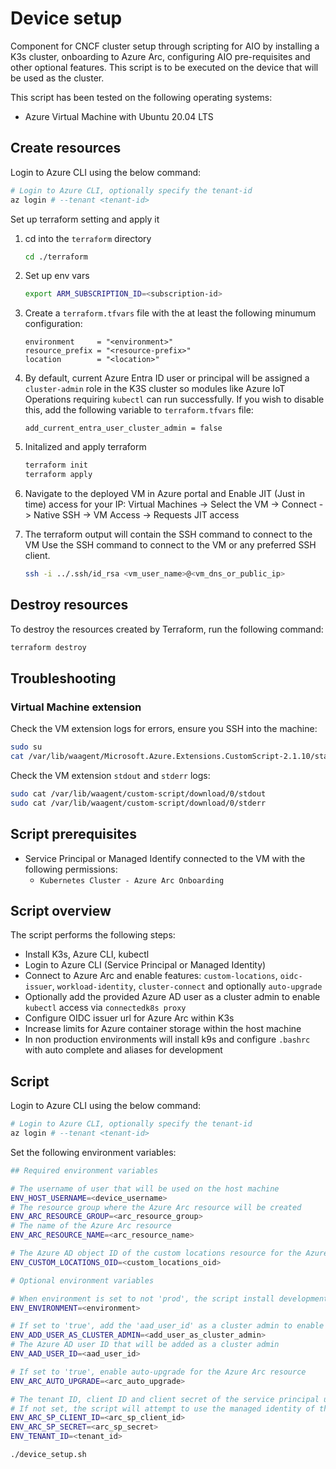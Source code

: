 # Device setup

Component for CNCF cluster setup through scripting for AIO by installing a K3s cluster, onboarding to Azure
Arc, configuring AIO pre-requisites and other optional features. This script is to be executed on the device that will
be used as the cluster.

This script has been tested on the following operating systems:

- Azure Virtual Machine with Ubuntu 20.04 LTS

## Create resources

Login to Azure CLI using the below command:

```sh
# Login to Azure CLI, optionally specify the tenant-id
az login # --tenant <tenant-id>
```

Set up terraform setting and apply it

1. cd into the `terraform` directory

    ```sh
    cd ./terraform
    ```

2. Set up env vars

    ```sh
    export ARM_SUBSCRIPTION_ID=<subscription-id>
    ```

3. Create a `terraform.tfvars` file with the at least the following minumum configuration:

    ```hcl
    environment     = "<environment>"
    resource_prefix = "<resource-prefix>"
    location        = "<location>"
    ```

4. By default, current Azure Entra ID user or principal will be assigned a `cluster-admin` role in the K3S cluster so modules like Azure IoT Operations requiring `kubectl` can run successfully. If you wish to disable this, add the following variable to `terraform.tfvars` file:

    ```hcl
    add_current_entra_user_cluster_admin = false
    ```

5. Initalized and apply terraform

    ```sh
    terraform init
    terraform apply
    ```

6. Navigate to the deployed VM in Azure portal and Enable JIT (Just in time) access for your IP:
   Virtual Machines -> Select the VM -> Connect -> Native SSH -> VM Access -> Requests JIT access

7. The terraform output will contain the SSH command to connect to the VM
   Use the SSH command to connect to the VM or any preferred SSH client.

    ```sh
    ssh -i ../.ssh/id_rsa <vm_user_name>@<vm_dns_or_public_ip>
    ```

## Destroy resources

To destroy the resources created by Terraform, run the following command:

```sh
terraform destroy
```

## Troubleshooting

### Virtual Machine extension

Check the VM extension logs for errors, ensure you SSH into the machine:

```sh
sudo su
cat /var/lib/waagent/Microsoft.Azure.Extensions.CustomScript-2.1.10/status/0.status
```

Check the VM extension `stdout` and `stderr` logs:

```sh
sudo cat /var/lib/waagent/custom-script/download/0/stdout
sudo cat /var/lib/waagent/custom-script/download/0/stderr
```

## Script prerequisites

- Service Principal or Managed Identify connected to the VM with the following permissions:
  - `Kubernetes Cluster - Azure Arc Onboarding`

## Script overview

The script performs the following steps:

- Install K3s, Azure CLI, kubectl
- Login to Azure CLI (Service Principal or Managed Identity)
- Connect to Azure Arc and enable features: `custom-locations`, `oidc-issuer`, `workload-identity`, `cluster-connect` and optionally `auto-upgrade`
- Optionally add the provided Azure AD user as a cluster admin to enable `kubectl` access via `connectedk8s proxy`
- Configure OIDC issuer url for Azure Arc within K3s
- Increase limits for Azure container storage within the host machine
- In non production environments will install k9s and configure `.bashrc` with auto complete and aliases for development

## Script

Login to Azure CLI using the below command:

```sh
# Login to Azure CLI, optionally specify the tenant-id
az login # --tenant <tenant-id>
```

Set the following environment variables:

```sh
## Required environment variables

# The username of user that will be used on the host machine
ENV_HOST_USERNAME=<device_username>
# The resource group where the Azure Arc resource will be created
ENV_ARC_RESOURCE_GROUP=<arc_resource_group>
# The name of the Azure Arc resource
ENV_ARC_RESOURCE_NAME=<arc_resource_name>

# The Azure AD object ID of the custom locations resource for the Azure Arc resource
ENV_CUSTOM_LOCATIONS_OID=<custom_locations_oid>

# Optional environment variables

# When environment is set to not 'prod', the script install development tools on the cluster, such as  K9s, etc.
ENV_ENVIRONMENT=<environment>

# If set to 'true', add the 'aad_user_id' as a cluster admin to enable the user to access the cluster with cluster connect
ENV_ADD_USER_AS_CLUSTER_ADMIN=<add_user_as_cluster_admin>
# The Azure AD user ID that will be added as a cluster admin
ENV_AAD_USER_ID=<aad_user_id>

# If set to 'true', enable auto-upgrade for the Azure Arc resource
ENV_ARC_AUTO_UPGRADE=<arc_auto_upgrade>

# The tenant ID, client ID and client secret of the service principal used to connect the Azure Arc resource to Azure
# If not set, the script will attempt to use the managed identity of the VM
ENV_ARC_SP_CLIENT_ID=<arc_sp_client_id>
ENV_ARC_SP_SECRET=<arc_sp_secret>
ENV_TENANT_ID=<tenant_id>
```

```sh
./device_setup.sh
```

